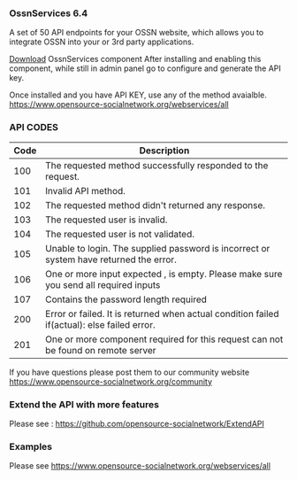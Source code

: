 ### OssnServices 6.4
A set of 50 API endpoints for your OSSN website, which allows you to integrate OSSN into your or 3rd party applications. 

[Download](https://github.com/opensource-socialnetwork/OssnServices/archive/master.zip "Download") OssnServices component After installing and enabling this component, while still in admin panel go to configure and generate the API key. 

Once installed and you have API KEY, use any of the method avaialble. https://www.opensource-socialnetwork.org/webservices/all

### API CODES

Code   | Description
------------ | -------------
100 | The requested method successfully responded to the request.
101 | Invalid API method.
102 | The requested method didn't returned any response.
103 | The requested user is invalid.
104 | The requested user is not validated.
105 | Unable to login. The supplied password is incorrect or system have returned the error.
106 | One or more input expected , is empty. Please make sure you send all required inputs
107 | Contains the password length required 
200 | Error or failed.  It is returned when actual condition failed if(actual): else failed error.
201 | One or more component required for this request can not be found on remote server

If you have questions please post them to our community website https://www.opensource-socialnetwork.org/community

### Extend the API with more features
Please see : https://github.com/opensource-socialnetwork/ExtendAPI

### Examples
Please see https://www.opensource-socialnetwork.org/webservices/all
